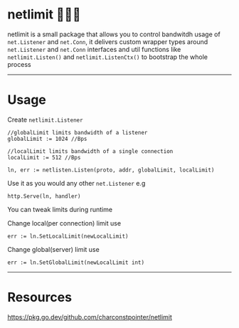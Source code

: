 # netlimit 🧙🏻‍♂️

netlimit is a small package that allows you to control bandwitdh usage of `net.Listener` and `net.Conn`, it delivers custom wrapper types around `net.Listener` and `net.Conn` interfaces and util functions like `netlimit.Listen()` and `netlimit.ListenCtx()` to bootstrap the whole process

---

# Usage

Create `netlimit.Listener`

```
//globalLimit limits bandwidth of a listener
globalLimit := 1024 //Bps

//localLimit limits bandwidth of a single connection
localLimit := 512 //Bps

ln, err := netlisten.Listen(proto, addr, globalLimit, localLimit)
```

Use it as you would any other `net.Listener` e.g

```
http.Serve(ln, handler)
```

You can tweak limits during runtime

Change local(per connection) limit use

```
err := ln.SetLocalLimit(newLocalLimit)
```

Change global(server) limit use

```
err := ln.SetGlobalLimit(newLocalLimit int)
```

---
# Resources
https://pkg.go.dev/github.com/charconstpointer/netlimit
